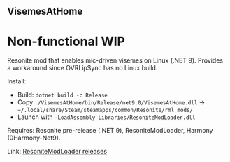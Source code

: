 ## VisemesAtHome

# Non-functional WIP

Resonite mod that enables mic-driven visemes on Linux (.NET 9).
Provides a workaround since OVRLipSync has no Linux build.

Install:
- Build: `dotnet build -c Release`
- Copy `./VisemesAtHome/bin/Release/net9.0/VisemesAtHome.dll` → `~/.local/share/Steam/steamapps/common/Resonite/rml_mods/`
- Launch with `-LoadAssembly Libraries/ResoniteModLoader.dll`

Requires: Resonite pre-release (.NET 9), ResoniteModLoader, Harmony (0Harmony-Net9).

Link: [ResoniteModLoader releases](https://github.com/resonite-modding-group/ResoniteModLoader/releases)